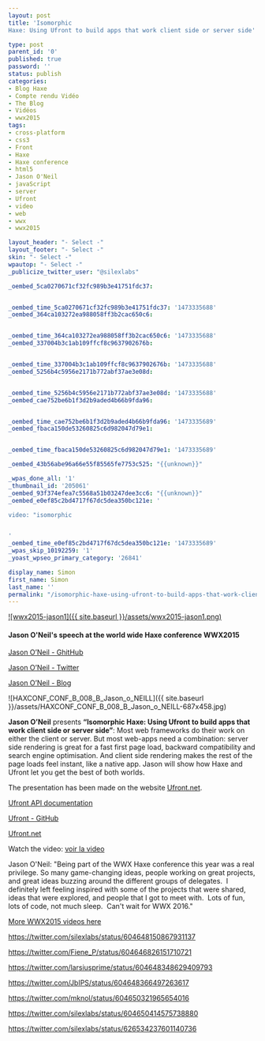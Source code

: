 ```yaml
---
layout: post
title: 'Isomorphic
Haxe: Using Ufront to build apps that work client side or server side'

type: post
parent_id: '0'
published: true
password: ''
status: publish
categories:
- Blog Haxe
- Compte rendu Vidéo
- The Blog
- Vidéos
- wwx2015
tags:
- cross-platform
- css3
- Front
- Haxe
- Haxe conference
- html5
- Jason O'Neil
- javaScript
- server
- Ufront
- video
- web
- wwx
- wwx2015

layout_header: "- Select -"
layout_footer: "- Select -"
skin: "- Select -"
wpautop: "- Select -"
_publicize_twitter_user: "@silexlabs"

_oembed_5ca0270671cf32fc989b3e41751fdc37: 


_oembed_time_5ca0270671cf32fc989b3e41751fdc37: '1473335688'
_oembed_364ca103272ea988058ff3b2cac650c6: 


_oembed_time_364ca103272ea988058ff3b2cac650c6: '1473335688'
_oembed_337004b3c1ab109ffcf8c9637902676b: 


_oembed_time_337004b3c1ab109ffcf8c9637902676b: '1473335688'
_oembed_5256b4c5956e2171b772abf37ae3e08d: 


_oembed_time_5256b4c5956e2171b772abf37ae3e08d: '1473335688'
_oembed_cae752be6b1f3d2b9aded4b66b9fda96: 


_oembed_time_cae752be6b1f3d2b9aded4b66b9fda96: '1473335689'
_oembed_fbaca150de53260825c6d982047d79e1: 


_oembed_time_fbaca150de53260825c6d982047d79e1: '1473335689'

_oembed_43b56abe96a66e55f85565fe7753c525: "{{unknown}}"

_wpas_done_all: '1'
_thumbnail_id: '205061'
_oembed_93f374efea7c5568a51b03247dee3cc6: "{{unknown}}"
_oembed_e0ef85c2bd4717f67dc5dea350bc121e: '

video: "isomorphic


'
_oembed_time_e0ef85c2bd4717f67dc5dea350bc121e: '1473335689'
_wpas_skip_10192259: '1'
_yoast_wpseo_primary_category: '26841'

display_name: Simon
first_name: Simon
last_name: ''
permalink: "/isomorphic-haxe-using-ufront-to-build-apps-that-work-client-side-or-server-side/"
---
```


[![wwx2015-jason1]({{ site.baseurl }}/assets/wwx2015-jason1.png)](https://www.silexlabs.org/wp-content/uploads/2015/07/wwx2015-jason1.png)

#### Jason O'Neil's speech at the world wide Haxe conference WWX2015



[Jason O’Neil - GhitHub](https://github.com/jasononeil)

[Jason O’Neil - Twitter](https://twitter.com/jasonaoneil)

[Jason O’Neil - Blog](http://jasono.co/blog/haxe/)

![HAXCONF_CONF_B_008_B_Jason_o_NEILL]({{ site.baseurl }}/assets/HAXCONF_CONF_B_008_B_Jason_o_NEILL-687x458.jpg)

**Jason O’Neil** presents **“Isomorphic
Haxe: Using Ufront to build apps that work client side or server
side”**: 
Most web frameworks do their work on either the client or server. But most web-apps need a
combination: server side rendering is great for a fast first page load, backward compatibility and search engine optimisation. And client side rendering makes the rest of the page loads feel instant, like a native app. Jason will show how Haxe and Ufront let you get the best of both worlds.

The presentation has been made on the website [Ufront.net](http://ufront.net/).

[Ufront API documentation](http://api.ufront.net/ufront/)

[Ufront - GitHub](https://github.com/ufront/ufront)

[Ufront.net](http://ufront.net/)

Watch the
video: 
[voir la video](https://youtu.be/iAwwfe-BGLI)


Jason
O'Neil: "Being part of the WWX Haxe conference this year was a real privilege. So many game-changing ideas, people working on great projects, and great ideas buzzing around the different groups of delegates.  I definitely left feeling inspired with some of the projects that were shared, ideas that were explored, and people that I got to meet with.  Lots of fun, lots of code, not much sleep.  Can't wait for WWX 2016."

[More WWX2015 videos here](https://www.silexlabs.org/wrapping-up-wwx2015/)

https://twitter.com/silexlabs/status/604648150867931137

https://twitter.com/Fiene_P/status/604646826151710721

https://twitter.com/larsiusprime/status/604648348629409793

https://twitter.com/JbIPS/status/604648366497263617

https://twitter.com/mknol/status/604650321965654016

https://twitter.com/silexlabs/status/604650414575738880

https://twitter.com/silexlabs/status/626534237601140736
